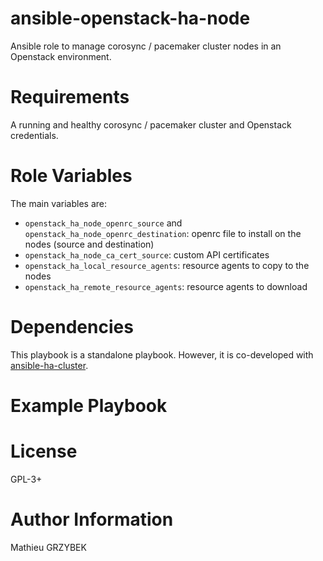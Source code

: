 # ansible-openstack-ha-node

Ansible role to manage corosync / pacemaker cluster nodes in an Openstack 
environment.

# Requirements

A running and healthy corosync / pacemaker cluster and Openstack credentials.

# Role Variables

The main variables are:

* `openstack_ha_node_openrc_source` and `openstack_ha_node_openrc_destination`:
openrc file to install on the nodes (source and destination)
* `openstack_ha_node_ca_cert_source`: custom API certificates
* `openstack_ha_local_resource_agents`: resource agents to copy to the nodes
* `openstack_ha_remote_resource_agents`: resource agents to download

# Dependencies

This playbook is a standalone playbook. However, it is co-developed with 
[ansible-ha-cluster](https://github.com/mgrzybek/ansible-ha-cluster).

# Example Playbook

# License

GPL-3+

# Author Information

Mathieu GRZYBEK
